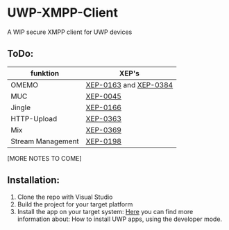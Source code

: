 # UWP-XMPP-Client
A WIP secure XMPP client for UWP devices

## ToDo:
| funktion      | XEP's           |
| ------------- |-------------|
| OMEMO        | [XEP-0163](https://xmpp.org/extensions/xep-0163.html "XEP-0163") and [XEP-0384](https://xmpp.org/extensions/xep-0384.html "XEP-0384") |
| MUC               | [XEP-0045](https://xmpp.org/extensions/xep-0045.html "XEP-0045")                                                                      |
| Jingle            | [XEP-0166](https://xmpp.org/extensions/xep-0166.html "XEP-0166")                                                                      |
| HTTP-Upload       | [XEP-0363](https://xmpp.org/extensions/xep-0363.html "XEP-0363")                                                                      |
| Mix               | [XEP-0369](https://xmpp.org/extensions/xep-0369.html "XEP-0369")                                                                      |
| Stream Management | [XEP-0198](https://xmpp.org/extensions/xep-0198.html "XEP-0198")                                                                      |

[MORE NOTES TO COME]

## Installation:
1. Clone the repo with Visual Studio
2. Build the project for your target platform
3. Install the app on your target system:
[Here](https://docs.microsoft.com/en-us/windows/uwp/get-started/enable-your-device-for-development) you can find more information about: How to install UWP apps, using the developer mode.
